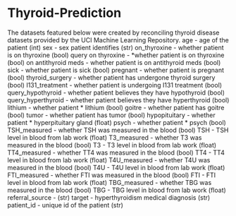 # Thyroid-Prediction


The datasets featured below were created by reconciling thyroid disease datasets provided by the UCI Machine Learning Repository. age - age of the patient (int) sex - sex patient identifies (str) on_thyroxine - whether patient is on thyroxine (bool) query on thyroxine - *whether patient is on thyroxine (bool) on antithyroid meds - whether patient is on antithyroid meds (bool) sick - whether patient is sick (bool) pregnant - whether patient is pregnant (bool) thyroid_surgery - whether patient has undergone thyroid surgery (bool) I131_treatment - whether patient is undergoing I131 treatment (bool) query_hypothyroid - whether patient believes they have hypothyroid (bool) query_hyperthyroid - whether patient believes they have hyperthyroid (bool) lithium - whether patient * lithium (bool) goitre - whether patient has goitre (bool) tumor - whether patient has tumor (bool) hypopituitary - whether patient * hyperpituitary gland (float) psych - whether patient * psych (bool) TSH_measured - whether TSH was measured in the blood (bool) TSH - TSH level in blood from lab work (float) T3_measured - whether T3 was measured in the blood (bool) T3 - T3 level in blood from lab work (float) TT4_measured - whether TT4 was measured in the blood (bool) TT4 - TT4 level in blood from lab work (float) T4U_measured - whether T4U was measured in the blood (bool) T4U - T4U level in blood from lab work (float) FTI_measured - whether FTI was measured in the blood (bool) FTI - FTI level in blood from lab work (float) TBG_measured - whether TBG was measured in the blood (bool) TBG - TBG level in blood from lab work (float) referral_source - (str) target - hyperthyroidism medical diagnosis (str) patient_id - unique id of the patient (str)
